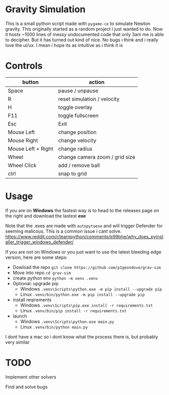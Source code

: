 # Gravity Simulation

This is a small python script made with `pygame-ce` to simulate Newton gravity.
This originally started as a random project i just wanted to do. Now it hosts ~1000 lines of messy undocumented code that only 3am me is able to decipher. But it has turned out kind of nice. No bugs i think and i really love the ui/ux. I mean i hope its as intuitive as i think it is

# Controls

| button             | action                         |
|--------------------|--------------------------------|
| Space              | pause / unpause                |
| R                  | reset simulation / velocity    |
| H                  | toggle overlay                 |
| F11                | toggle fullscreen              |
| Esc                | Exit                           |
| Mouse Left         | change position                |
| Mouse Right        | change velocity                |
| Mouse Left + Right | change radius                  |
| Wheel              | change camera zoom / grid size |
| Wheel Click        | add / remove ball              |
| ctrl               | snap to grid                   |

# Usage

If you are on **Windows** the fastest way is to head to the releases page on the right and download the lastest **exe**

Note that the .exes are made with `autopytoexe` and will trigger Defender for seeming malicous. This is a common issue i cant solve.
https://www.reddit.com/r/learnpython/comments/e99bhe/why_does_pyinstaller_trigger_windows_defender/

If you are not on Windows or you just want to use the latest bleeding edge version, here are some steps:
- Dowload the repo `git clone https://github.com/p1geondove/grav-sim`
- Move into repo `cd grav-sim`
- create python env `python -m venv .venv`
- Optional: upgrade pip
  - Windows `.venv\Scripts\python.exe -m pip install --upgrade pip`
  - Linux `.venv/bin/python.exe -m pip install --upgrade pip`
- install reqirements
  - Windows `.venv\Scripts\pip.exe install -r requirements.txt`
  - Linux `.venv/bin/pip install -r requirements.txt`
- launch
  - Windows `.venv\Scripts\python.exe main.py`
  - Linux `.venv/bin/python main.py`

I dont have a mac so i dont know what the process there is, but probably very similar

# TODO

Implement other solvers

Find and solve bugs
